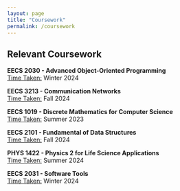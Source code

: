 ```yaml
---
layout: page
title: "Coursework"
permalink: /coursework
---
```


## Relevant Coursework
**EECS 2030 - Advanced Object-Oriented Programming** <br/>
<ins>Time Taken:</ins> Winter 2024<br/>

**EECS 3213 - Communication Networks** <br/>
<ins>Time Taken:</ins> Fall 2024<br/>

**EECS 1019 - Discrete Mathematics for Computer Science**<br/>
<ins>Time Taken:</ins> Summer 2023<br/>

**EECS 2101 - Fundamental of Data Structures**<br/>
<ins>Time Taken:</ins> Fall 2024<br/>

**PHYS 1422 - Physics 2 for Life Science Applications**<br/>
<ins>Time Taken:</ins> Summer 2024<br/>

**EECS 2031 - Software Tools**<br/>
<ins>Time Taken:</ins> Winter 2024<br/>
